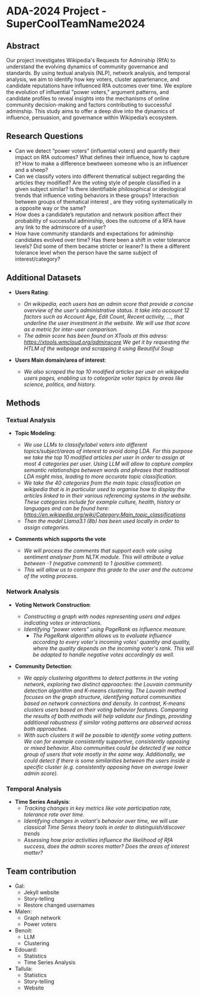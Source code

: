 # ADA-2024 Project - SuperCoolTeamName2024

## Abstract

Our project investigates Wikipedia's Requests for Adminship (RfA) to understand the evolving dynamics of community governance and standards. By using textual analysis (NLP), network analysis, and temporal analysis, we aim to identify how key voters, cluster appartenance, and candidate reputations have influenced RfA outcomes over time. We explore the evolution of influential "power voters," argument patterns, and candidate profiles to reveal insights into the mechanisms of online community decision-making and factors contributing to successful adminship. This study aims to offer a deep dive into the dynamics of influence, persuasion, and governance within Wikipedia’s ecosystem.

## Research Questions

- Can we detect “power voters” (influential voters) and quantify their impact on RfA outcomes? What defines their influence, how to capture it? How to make a difference bewtween someone who is an influencer and a sheep?
- Can we classify voters into different thematical subject regarding the articles they modified? Are the voting style of people classified in a given subject similar? Is there identifiable philosophical or ideological trends that influence voting behaviors in these groups? Interaction between groups of thematical interest , are they voting systematically in a opposite way or the same? 
- How does a candidate’s reputation and network position affect their probability of successful adminship, does the outcome of a RFA have any link to the adminscore of a user?
- How have community standards and expectations for adminship candidates evolved over time? Has there been a shift in voter tolerance levels? Did some of them became stricter or leaner? Is there a different tolerance level when the person have the same subject of interest/category?
  
## Additional Datasets
- **Users Rating**:
  - *On wikipedia, each users has an admin score that provide a concise overview of the user's administrative status. It take into account 12 factors such as Account Age, Edit Count, Recent activity, ..., that underline the user investment in the website. We will use that score as a metric for inter-user comparison.*
  - *The admin score has been found on XTools at this adress: https://xtools.wmcloud.org/adminscore*
    *We get it by requesting the HTLM of the webpage and scrapping it using Beautiful Soup*

- **Users Main domain/area of interest**:
  - *We also scraped the top 10 modified articles per user on wikipedia users pages, enabling us to categorize voter topics by areas like science, politics, and history.*


## Methods

### Textual Analysis

- **Topic Modeling**:
  - *We use LLMs to classify/label voters into different topics/subject/areas of interest to avoid doing LDA. For this purpose we take the top 10 modified articles per user in order to assign at most 4 categories per user. Using LLM will allow to capture complex semantic relationships between words and phrases that traditional LDA might miss, leading to more accurate topic classification.*
  - *We take the 40 categories from the main topic classification on wikipedia that is in particular used to organise how to display the articles linked to in their various referencing systems in the website. These categories include for example culture, health, history or languages and can be found here: https://en.wikipedia.org/wiki/Category:Main_topic_classifications*
  - *Then the model Llama3.1 (8b) has been used locally in order to assign categories.*

- **Comments which supports the vote**
  - *We will process the comments that support each vote using sentiment analyser from NLTK module. This will attribute a value between -1 (negative comment) to 1 (positive comment).*
  - *This will allow us to compare this grade to the user and the outcome of the voting process.*

### Network Analysis

- **Voting Network Construction**:
  - *Constructing a graph with nodes representing users and edges indicating votes or interactions.*
  - *Identifying “power voters” using PageRank as influence measure.*
    - *The PageRank algorithm allows us to evaluate influence according to every voter's incoming votes' quantity and quality, where the quality depends on the incoming voter's rank. This will be adapted to handle negative votes accordingly as well.*

- **Community Detection**:
  - *We apply clustering algorithms to detect patterns in the voting network, exploring two distinct approaches: the Louvain community detection algorithm and K-means clustering. The Louvain method focuses on the graph structure, identifying natural communities based on network connections and density. In contrast, K-means clusters users based on their voting behavior features. Comparing the results of both methods will help validate our findings, providing additional robustness if similar voting patterns are observed across both approaches.*
  - *With such clusters it will be possible to identify some voting pattern. We can for example consistently supportive, consistently opposing or mixed behavior. Also communities could be detected if we notice group of users that vote mostly in the same way. Additionally, we could detect if there is some similarities between the users inside a specific cluster (e.g. consistently opposing have on average lower admin score).*


### Temporal Analysis

- **Time Series Analysis**:
  - *Tracking changes in key metrics like vote participation rate, tolerance rate over time.*
  - *Identifying changes in votant's behavior over time, we will use classical Time Series theory tools in order to distinguish/discover trends*
  - *Assessing how prior activities influence the likelihood of RfA success, does the admin scores matter? Does the areas of interest matter?*


## Team contribution

- Gal:
  - Jekyll website
  - Story-telling
  - Restore changed usernames
- Malen:
  - Graph network
  - Power voters
- Benoit:
  - LLM
  - Clustering
- Edouard:
  - Statistics
  - Time Series Analysis 
- Tallula:
  - Statistics
  - Story-telling
  - Website 
